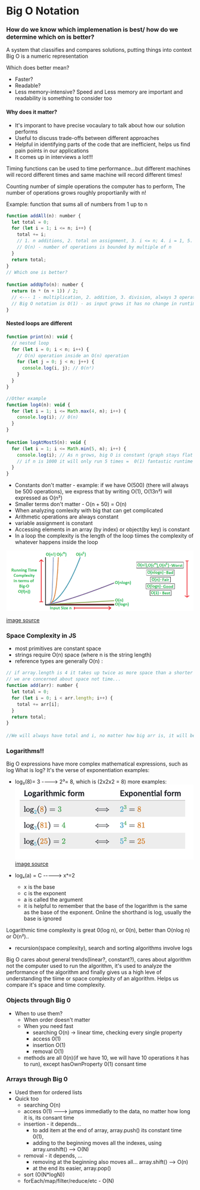 # Big O Notation

### How do we know which implemenation is best/ how do we determine which on is better?

A system that classifies and compares solutions, putting things into context
Big O is a numeric representation

Which does better mean?

- Faster?
- Readable?
- Less memory-intensive?
  Speed and Less memory are important and readability is something to consider too

#### Why does it matter?

- It's imporant to have precise vocaulary to talk about how our solution performs
- Useful to discuss trade-offs between different approaches
- Helpful in identifying parts of the code that are inefficient, helps us find pain points in our applications
- It comes up in interviews a lot!!!

Timing functions can be used to time performance...but different machines will record different times and same machine will record different times!

Counting number of simple operations the computer has to perform, The number of operations grows roughly proportianlly with n!

Example:
function that sums all of numbers from 1 up to n

```javascript
function addAll(n): number {
  let total = 0;
  for (let i = 1; i <= n; i++) {
    total += i;
    // 1. n additions, 2. total on assignment, 3. i <= n; 4. i = 1, 5. n assignments
    // O(n) - number of operations is bounded by multiple of n
  }
  return total;
}
// Which one is better?

function addUpTo(n): number {
  return (n * (n + 1)) / 2;
  // <--- 1 - multiplication, 2. addition, 3. division, always 3 operations
  // Big O notation is O(1) - as input grows it has no change in runtime
}
```

#### Nested loops are different

```javascript
function print(n): void {
  // nested loop
  for (let i = 0; i < n; i++) {
    // O(n) operation inside an O(n) operation
    for (let j = 0; j < n; j++) {
      console.log(i, j); // 0(n²)
    }
  }
}
```

```javascript
//Other example
function log4(n): void {
  for (let i = 1; i <= Math.max(4, n); i++) {
    console.log(i); // 0(n)
  }
}

function logAtMost5(n): void {
  for (let i = 1; i <= Math.min(5, n); i++) {
    console.log(i); // As n grows, big O is constant (graph stays flat when it hits 5),
    // if n is 1000 it will only run 5 times =  0(1) fantastic runtime
  }
}
```

- Constants don't matter - example: if we have O(500) (there will always be 500 operations), we express that by writing O(1), O(13n²) will expressed as O(n²)
- Smaller terms don't matter - O(n + 50) = O(n)
- When analyzing comlexity with big that can get complicated
- Arithmetic operations are always constant
- variable assignment is constant
- Accessing elements in an array (by index) or object(by key) is constant
- In a loop the complexity is the length of the loop tiimes the complexity of whatever happens inside the loop

![Big O Notation](/src/assets/bigOgraph.png 'Big O notation')

[image source](https://www.cdn.geeksforgeeks.org/wp-content/uploads/mypic.png)

### Space Complexity in JS

- most primitives are constant space
- strings require O(n) space (where n is the string length)
- reference types are generally O(n) :

```javascript
// if array.length is 4 it takes up twice as more space than a shorter array
// we are concerned about space not time... 
function add(arr): number {
  let total = 0;
  for (let i = 0; i < arr.length; i++) {
    total += arr[i];
  }
  return total;
}

//We will always have total and i, no matter how big arr is, it will be 0(1) space

```

### Logarithms!!

Big O expressions have more complex mathematical expressions, such as log
What is log? It's the verse of exponentiation
examples: 
- log₂(8)= 3 ----> 2³= 8, which is (2x2x2 = 8)
more examples:
![logarithmic examples](/src/assets/logarithmicExamples.png 'Logarithmic examples')
[image source](https://www.khanacademy.org/math/algebra2/x2ec2f6f830c9fb89:logs/x2ec2f6f830c9fb89:log-intro/a/intro-to-logarithms)

- logₓ(a) = C -----> xᵃ=2
    - x is the base
    - c is the exponent
    - a is called the argument
    - it is helpful to remember that the base of the logarithm is the same as the base of the exponent.
Online the shorthand is log, usually the base is ignored

Logarithmic time complexity is great 0(log n), or 0(n), better than O(nlog n) or O(n²)..
- recursion(space complexity), search and sorting algorithms involve logs

Big O cares about general trends(linear?, constant?), cares about algorithm not the computer used to run the algorithm, it's used to analyze the performance of the algorithm and finally gives us a high leve of understanding the tiime or space complexity of an algorithm. Helps us compare it's space and time complexity.

### Objects through Big 0
- When to use them?
    - When order doesn't matter
    - When you need fast 
        - searching O(n) ->  linear time, checking every single property
        - access 0(1)
        - insertion O(1)
        - removal O(1)
    - methods are all 0(n)(if we have 10, we will have 10 operations it has to run), except hasOwnProperty 0(1) consant time
 
 ### Arrays through Big 0
 - Used them for ordered lists
 - Quick too
    - searching O(n) 
    - access 0(1) ---> jumps immediatly to the data, no matter how long it is, its consant time
    - insertion - it depends... 
        -  to add item at the end of array, array.push() its constant time 0(1),
        -  adding to the beginning moves all the indexes, using array.unshift() --> O(N)
    - removal - it depends, ...
        - removing at the beginning also moves all... array.shift() --> O(n)
        - at the end its easier, array.pop()
    - sort (O(N*logN))
    - forEach/map/filter/reduce/etc - O(N)



